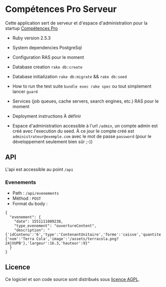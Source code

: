 # Compétences Pro Serveur

Cette application sert de serveur et d'espace d'administration pour la startup [Compétences Pro](https://github.com/betagouv/competences-pro)

* Ruby version
2.5.3

* System dependencies
PostgreSql

* Configuration
RAS pour le moment

* Database creation
`rake db:create`

* Database initialization
`rake db:migrate` && `rake db:seed`

* How to run the test suite
`bundle exec rake spec` ou tout simplement lancer `guard`

* Services (job queues, cache servers, search engines, etc.)
RAS pour le moment

* Deployment instructions
À définir

* Espace d'administration
accessible à l'url `/admin`, un compte admin est créé avec l'execution du seed. À ce jour le compte créé est `administrateur@exemple.com` avec le mot de passe `password` (pour le développement seulement bien sûr ;-))

## API

L'api est accessible au point `/api`

### Evenements

* Path : `/api/evenements`
* Méthod : `POST`
* Format du body :
```
{
  "evenement": {
    "date": 1551111089238,
    "type_evenement": "ouvertureContent",
    "description": "{'idContenu':'6','type':'ContenantUnitaire','forme':'caisse','quantite':1,'couleur':'gris','posX':52.4,'posY':25.9,'contenu':{'nom':'Terra Cola','image':'/assets/terracola.png?24jVUPB'},'largeur':16.3,'hauteur':9}"
  }
}
```

## Licence

Ce logiciel et son code source sont distribués sous [licence AGPL](https://www.gnu.org/licenses/why-affero-gpl.fr.html).
